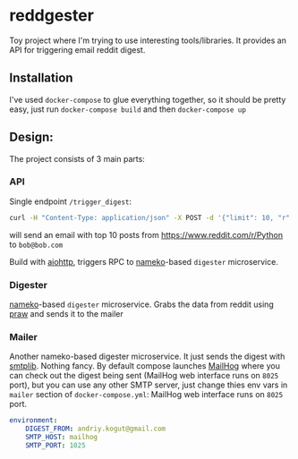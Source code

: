 # reddgester

Toy project where I'm trying to use interesting tools/libraries.
It provides an API for triggering email reddit digest.

## Installation

I've used `docker-compose` to glue everything together, so it should be pretty easy, just run `docker-compose build` and then `docker-compose up`

## Design:
The project consists of 3 main parts:
### API
Single endpoint  `/trigger_digest`:
```sh
curl -H "Content-Type: application/json" -X POST -d '{"limit": 10, "r": "python", "to": "bob@bob.com"}' http://localhost:8080/trigger_diges
```
will send an email with top 10 posts from https://www.reddit.com/r/Python to `bob@bob.com`

Build with [aiohttp](https://github.com/KeepSafe/aiohttp), triggers RPC to [nameko](https://github.com/onefinestay/nameko)-based `digester` microservice.

### Digester
[nameko](https://github.com/onefinestay/nameko)-based `digester` microservice. Grabs the data from reddit using [praw](https://github.com/praw-dev/praw) and sends it to the mailer

### Mailer
Another nameko-based digester microservice. It just sends the digest with [smtplib](https://docs.python.org/3.5/library/smtplib.html). Nothing fancy. By default compose launches [MailHog](https://github.com/mailhog/MailHog) where you can check out the digest being sent (MailHog web interface runs on `8025` port), but you can use any other SMTP server, just change thies env vars in `mailer` section of `docker-compose.yml`:
MailHog web interface runs on `8025` port.
```yaml
environment:
    DIGEST_FROM: andriy.kogut@gmail.com
    SMTP_HOST: mailhog
    SMTP_PORT: 1025
```
